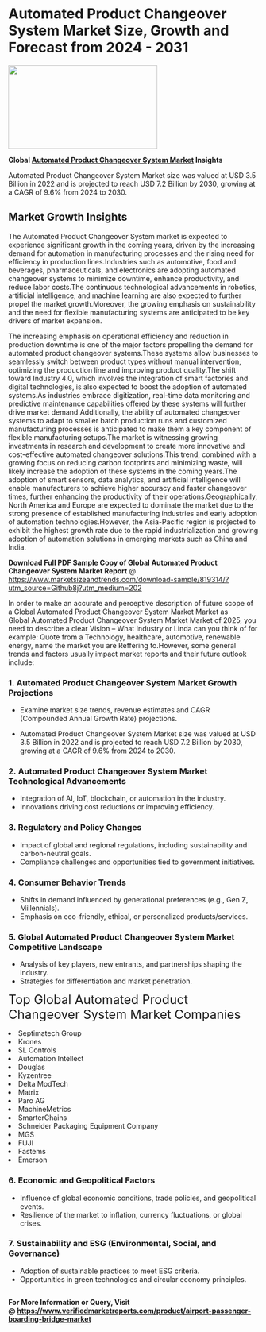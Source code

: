 <H1>Automated Product Changeover System Market Size, Growth and Forecast from 2024 - 2031</H1><img class="aligncenter size-medium wp-image-584254" src="https://thirdeyenews.in/wp-content/uploads/2024/09/Global-Market-Research-300x168.jpeg" alt="" width="300" height="168" /><p><strong>Global&nbsp;<a href="https://www.marketsizeandtrends.com/download-sample/819314/?utm_source=Github8j?utm_medium=202">Automated Product Changeover System Market</a> Insights</strong></p><p>Automated Product Changeover System Market size was valued at USD 3.5 Billion in 2022 and is projected to reach USD 7.2 Billion by 2030, growing at a CAGR of 9.6% from 2024 to 2030.</p><p><h2>Market Growth Insights</h2> <p>The Automated Product Changeover System market is expected to experience significant growth in the coming years, driven by the increasing demand for automation in manufacturing processes and the rising need for efficiency in production lines.Industries such as automotive, food and beverages, pharmaceuticals, and electronics are adopting automated changeover systems to minimize downtime, enhance productivity, and reduce labor costs.The continuous technological advancements in robotics, artificial intelligence, and machine learning are also expected to further propel the market growth.Moreover, the growing emphasis on sustainability and the need for flexible manufacturing systems are anticipated to be key drivers of market expansion.</p> <p>The increasing emphasis on operational efficiency and reduction in production downtime is one of the major factors propelling the demand for automated product changeover systems.These systems allow businesses to seamlessly switch between product types without manual intervention, optimizing the production line and improving product quality.The shift toward Industry 4.0, which involves the integration of smart factories and digital technologies, is also expected to boost the adoption of automated systems.As industries embrace digitization, real-time data monitoring and predictive maintenance capabilities offered by these systems will further drive market demand.Additionally, the ability of automated changeover systems to adapt to smaller batch production runs and customized manufacturing processes is anticipated to make them a key component of flexible manufacturing setups.The market is witnessing growing investments in research and development to create more innovative and cost-effective automated changeover solutions.This trend, combined with a growing focus on reducing carbon footprints and minimizing waste, will likely increase the adoption of these systems in the coming years.The adoption of smart sensors, data analytics, and artificial intelligence will enable manufacturers to achieve higher accuracy and faster changeover times, further enhancing the productivity of their operations.Geographically, North America and Europe are expected to dominate the market due to the strong presence of established manufacturing industries and early adoption of automation technologies.However, the Asia-Pacific region is projected to exhibit the highest growth rate due to the rapid industrialization and growing adoption of automation solutions in emerging markets such as China and India.<p><span class=""><strong>Download Full PDF Sample Copy of Global Automated Product Changeover System Market Report</strong> @ <a href="https://www.marketsizeandtrends.com/download-sample/819314/?utm_source=Github8j?utm_medium=202" target="_blank">https://www.marketsizeandtrends.com/download-sample/819314/?utm_source=Github8j?utm_medium=202</a></span></p><p>In order to make an accurate and perceptive description of future scope of a Global&nbsp;Automated Product Changeover System Market Market as Global&nbsp;Automated Product Changeover System Market Market of 2025, you need to describe a clear Vision &ndash; What Industry or Linda can you think of for example: Quote from a Technology, healthcare, automotive, renewable energy, name the market you are Reffering to.However, some general trends and factors usually impact market reports and their future outlook include:</p><h3>1.&nbsp;<strong>Automated Product Changeover System Market Growth Projections</strong></h3><ul><li>Examine market size trends, revenue estimates and CAGR (Compounded Annual Growth Rate) projections.</li><li><p>Automated Product Changeover System Market size was valued at USD 3.5 Billion in 2022 and is projected to reach USD 7.2 Billion by 2030, growing at a CAGR of 9.6% from 2024 to 2030.</p></li></ul><h3>2.&nbsp;<strong>Automated Product Changeover System Market Technological Advancements</strong></h3><ul><li>Integration of AI, IoT, blockchain, or automation in the industry.</li><li>Innovations driving cost reductions or improving efficiency.</li></ul><h3>3.&nbsp;<strong>Regulatory and Policy Changes</strong></h3><ul><li>Impact of global and regional regulations, including sustainability and carbon-neutral goals.</li><li>Compliance challenges and opportunities tied to government initiatives.</li></ul><h3>4.&nbsp;<strong>Consumer Behavior Trends</strong></h3><ul><li>Shifts in demand influenced by generational preferences (e.g., Gen Z, Millennials).</li><li>Emphasis on eco-friendly, ethical, or personalized products/services.</li></ul><h3>5.&nbsp;<strong>Global Automated Product Changeover System Market Competitive Landscape</strong></h3><ul><li>Analysis of key players, new entrants, and partnerships shaping the industry.</li><li>Strategies for differentiation and market penetration.</li></ul><p data-pm-slice="1 1 []"><span style="color: inherit; font-family: inherit; font-size: 25px;">Top Global Automated Product Changeover System Market Companies</span></p><div class="" data-test-id=""><p><li>Septimatech Group</li><li> Krones</li><li> SL Controls</li><li> Automation Intellect</li><li> Douglas</li><li> Kyzentree</li><li> Delta ModTech</li><li> Matrix</li><li> Paro AG</li><li> MachineMetrics</li><li> SmarterChains</li><li> Schneider Packaging Equipment Company</li><li> MGS</li><li> FUJI</li><li> Fastems</li><li> Emerson</li></p></div><h3>6.&nbsp;<strong>Economic and Geopolitical Factors</strong></h3><ul><li>Influence of global economic conditions, trade policies, and geopolitical events.</li><li>Resilience of the market to inflation, currency fluctuations, or global crises.</li></ul><h3>7.&nbsp;<strong>Sustainability and ESG (Environmental, Social, and Governance)</strong></h3><ul><li>Adoption of sustainable practices to meet ESG criteria.</li><li>Opportunities in green technologies and circular economy principles.</li></ul><h2><strong style="font-size: 14px;">For More Information or Query, Visit @&nbsp;</strong><a style="background-color: #ffffff; font-size: 14px;" href="https://www.marketsizeandtrends.com/report/automated-product-changeover-system-market/" target="_blank">https://www.verifiedmarketreports.com/product/airport-passenger-boarding-bridge-market</a></h2>